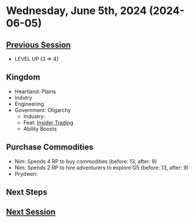 # Wednesday, June 5th, 2024 (2024-06-05)

## [Previous Session](./2024-05-22.md)

 - LEVEL UP (3 => 4)

## Kingdom

- Heartland: Plains
- Indutry
- Engineering
- Government: Oligarchy
   - Industry:
   - Feat: [Insider Trading](https://2e.aonprd.com/Feats.aspx?ID=3915)
   - Ability Boosts

## Purchase Commodities

- Nim: Spends 4 RP to buy commodities (before: 13, after: 9)
- Nim: Spends 2 RP to hire adventurers to explore G5 (before: 13, after: 9)
- Prydwen: 

## Next Steps

## [Next Session](./2024-07-10.md)
